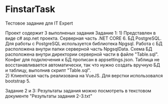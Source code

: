 # FinstarTask
Тестовое задание для IT Expert

Проект содержит 3 выполненых задания
Задание 1:
	1) Представлен в виде c# asp.net проекта. 
	Серверная часть .NET CORE 6. БД PostgreSQL. Для работы с PostgreSQL используется библиотека Npgsql.
	Работа с БД расположена внутри папки серверной часть NpgsqlData. Схема БД расположена внутри директории 
	серверной части в файле "Table.sql". Конфиг для подключения к БД прописан в appsettings.json.
	Таблица не восстанавливается автоматически, так что нужно создать вручную БД и таблицу, выполнив скрипт "Table.sql".	
	2)  Клиентская часть реализована на VueJS. Для верстки использовался bootstrap 5.

Задание 2 и 3: Результаты задания можно посмотреть в текстовом документе "Результаты задания 2-3.txt"

